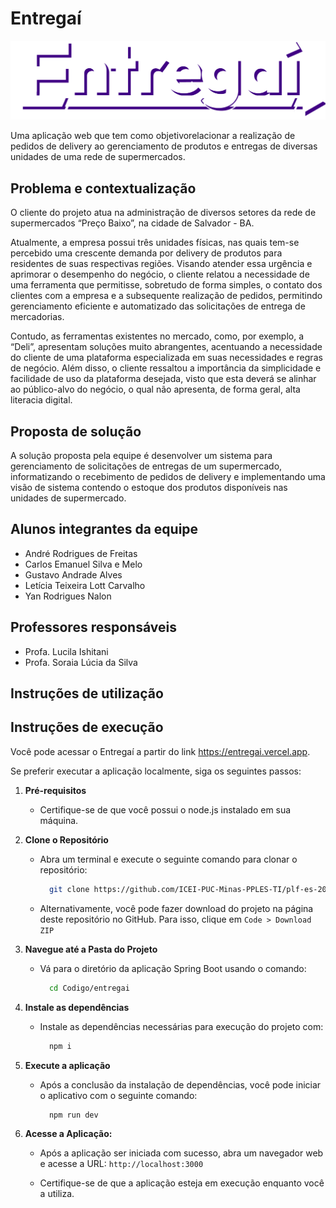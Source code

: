 # Entregaí
![Entregaí Logo](/Codigo/entregai/src/styles/img/entregai_logo_white_shadow.png)

Uma aplicação web que tem como objetivorelacionar a realização de pedidos de delivery ao gerenciamento de produtos e entregas de diversas unidades de uma rede de supermercados.

## Problema e contextualização

O cliente do projeto atua na administração de diversos setores da rede de supermercados “Preço Baixo”, na cidade de Salvador - BA. 

Atualmente, a empresa possui três unidades físicas, nas quais tem-se percebido uma crescente demanda por delivery de produtos para residentes de suas respectivas regiões. Visando atender essa urgência e aprimorar o desempenho do negócio, o cliente relatou a necessidade de uma ferramenta que permitisse, sobretudo de forma simples, o contato dos clientes com a empresa e a subsequente realização de pedidos, permitindo gerenciamento eficiente e automatizado das solicitações de entrega de mercadorias.

Contudo, as ferramentas existentes no mercado, como, por exemplo, a “Deli”, apresentam soluções muito abrangentes, acentuando a necessidade do cliente de uma plataforma especializada em suas necessidades e regras de negócio. Além disso, o cliente ressaltou a importância da simplicidade e facilidade de uso da plataforma desejada, visto que esta deverá se alinhar ao público-alvo do negócio, o qual não apresenta, de forma geral, alta literacia digital.

## Proposta de solução
A solução proposta pela equipe é desenvolver um sistema para gerenciamento de solicitações de entregas de um supermercado, informatizando o recebimento de pedidos de delivery e implementando uma visão de sistema contendo o estoque dos produtos disponíveis nas unidades de supermercado.

## Alunos integrantes da equipe

* André Rodrigues de Freitas 
* Carlos Emanuel Silva e Melo
* Gustavo Andrade Alves
* Letícia Teixeira Lott Carvalho
* Yan Rodrigues Nalon


## Professores responsáveis

* Profa. Lucila Ishitani
* Profa. Soraia Lúcia da Silva

## Instruções de utilização


## Instruções de execução

Você pode acessar o Entregaí a partir do link https://entregai.vercel.app.

Se preferir executar a aplicação localmente, siga os seguintes passos:

1. **Pré-requisitos**
    - Certifique-se de que você possui o node.js instalado em sua máquina.

2. **Clone o Repositório**
    - Abra um terminal e execute o seguinte comando para clonar o repositório:
      ```bash
        git clone https://github.com/ICEI-PUC-Minas-PPLES-TI/plf-es-2023-2-ti4-0648100-entregai
      ```
   - Alternativamente, você pode fazer download do projeto na página deste repositório no GitHub. Para isso, clique em `Code > Download ZIP`
   
3. **Navegue até a Pasta do Projeto**
    - Vá para o diretório da aplicação Spring Boot usando o comando:
      ```bash
        cd Codigo/entregai
      ```

4. **Instale as dependências**
    - Instale as dependências necessárias para execução do projeto com:
      ```bash
        npm i
      ```

5. **Execute a aplicação**
    - Após a conclusão da instalação de dependências, você pode iniciar o aplicativo com o seguinte comando:
      ```bash
        npm run dev
      ```

6. **Acesse a Aplicação:**
    - Após a aplicação ser iniciada com sucesso, abra um navegador web e acesse a URL:
      ```http://localhost:3000```

    - Certifique-se de que a aplicação esteja em execução enquanto você a utiliza.

